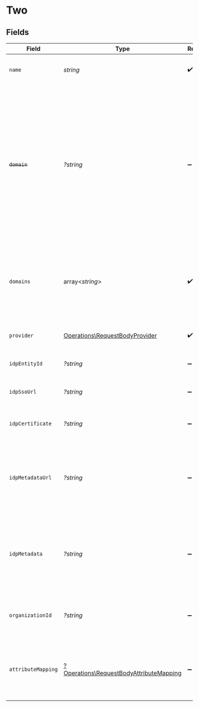 # Two


## Fields

| Field                                                                                                                                                                                                                                   | Type                                                                                                                                                                                                                                    | Required                                                                                                                                                                                                                                | Description                                                                                                                                                                                                                             |
| --------------------------------------------------------------------------------------------------------------------------------------------------------------------------------------------------------------------------------------- | --------------------------------------------------------------------------------------------------------------------------------------------------------------------------------------------------------------------------------------- | --------------------------------------------------------------------------------------------------------------------------------------------------------------------------------------------------------------------------------------- | --------------------------------------------------------------------------------------------------------------------------------------------------------------------------------------------------------------------------------------- |
| `name`                                                                                                                                                                                                                                  | *string*                                                                                                                                                                                                                                | :heavy_check_mark:                                                                                                                                                                                                                      | The name to use as a label for this SAML Connection                                                                                                                                                                                     |
| ~~`domain`~~                                                                                                                                                                                                                            | *?string*                                                                                                                                                                                                                               | :heavy_minus_sign:                                                                                                                                                                                                                      | : warning: ** DEPRECATED **: This will be removed in a future release, please migrate away from it as soon as possible.<br/><br/>The domain of your organization. Sign in flows using an email with this domain, will use this SAML Connection. |
| `domains`                                                                                                                                                                                                                               | array<*string*>                                                                                                                                                                                                                         | :heavy_check_mark:                                                                                                                                                                                                                      | The domains of your organization. Sign in flows using an email with one of these domains, will use this SAML Connection.                                                                                                                |
| `provider`                                                                                                                                                                                                                              | [Operations\RequestBodyProvider](../../Models/Operations/RequestBodyProvider.md)                                                                                                                                                        | :heavy_check_mark:                                                                                                                                                                                                                      | The IdP provider of the connection.                                                                                                                                                                                                     |
| `idpEntityId`                                                                                                                                                                                                                           | *?string*                                                                                                                                                                                                                               | :heavy_minus_sign:                                                                                                                                                                                                                      | The Entity ID as provided by the IdP                                                                                                                                                                                                    |
| `idpSsoUrl`                                                                                                                                                                                                                             | *?string*                                                                                                                                                                                                                               | :heavy_minus_sign:                                                                                                                                                                                                                      | The Single-Sign On URL as provided by the IdP                                                                                                                                                                                           |
| `idpCertificate`                                                                                                                                                                                                                        | *?string*                                                                                                                                                                                                                               | :heavy_minus_sign:                                                                                                                                                                                                                      | The X.509 certificate as provided by the IdP                                                                                                                                                                                            |
| `idpMetadataUrl`                                                                                                                                                                                                                        | *?string*                                                                                                                                                                                                                               | :heavy_minus_sign:                                                                                                                                                                                                                      | The URL which serves the IdP metadata. If present, it takes priority over the corresponding individual properties                                                                                                                       |
| `idpMetadata`                                                                                                                                                                                                                           | *?string*                                                                                                                                                                                                                               | :heavy_minus_sign:                                                                                                                                                                                                                      | The XML content of the IdP metadata file. If present, it takes priority over the corresponding individual properties                                                                                                                    |
| `organizationId`                                                                                                                                                                                                                        | *?string*                                                                                                                                                                                                                               | :heavy_minus_sign:                                                                                                                                                                                                                      | The ID of the organization to which users of this SAML Connection will be added                                                                                                                                                         |
| `attributeMapping`                                                                                                                                                                                                                      | [?Operations\RequestBodyAttributeMapping](../../Models/Operations/RequestBodyAttributeMapping.md)                                                                                                                                       | :heavy_minus_sign:                                                                                                                                                                                                                      | Define the attribute name mapping between Identity Provider and Clerk's user properties                                                                                                                                                 |